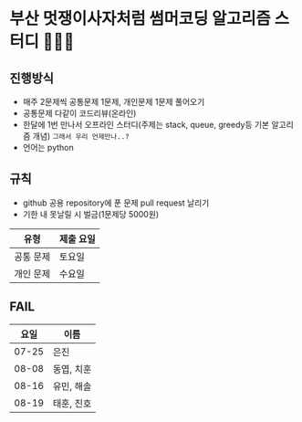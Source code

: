# 부산 멋쟁이사자처럼 썸머코딩 알고리즘 스터디 🤷‍♂️🦁

## 진행방식
- 매주 2문제씩 공통문제 1문제, 개인문제 1문제 풀어오기
- 공통문제 다같이 코드리뷰(온라인)
- 한달에 1번 만나서 오프라인 스터디(주제는 stack, queue, greedy등 기본 알고리즘 개념) `그래서 우리 언제만나..?`
- 언어는 python

## 규칙
- github 공용 repository에 푼 문제 pull request 날리기
- 기한 내 못날릴 시 벌금(1문제당 5000원)

|유형|제출 요일|
|---|---|
|공통 문제|토요일|
|개인 문제|수요일|


## FAIL 
|요일|이름|
|---|---|
|07-25|은진|
|08-08|동엽, 치훈|
|08-16|유민, 해솔|
|08-19|태훈, 진호|
